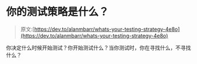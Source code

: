 # 你的测试策略是什么？

> 原文:[https://dev.to/alanmbarr/whats-your-testing-strategy-4e8o](https://dev.to/alanmbarr/whats-your-testing-strategy-4e8o)

你决定什么时候开始测试？你开始测试什么？当你测试时，你在寻找什么，不寻找什么？